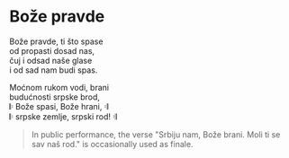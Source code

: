 # Bože pravde

Bože pravde, ti što spase  
od propasti dosad nas,  
čuj i odsad naše glase  
i od sad nam budi spas.

Moćnom rukom vodi, brani  
budućnosti srpske brod,  
𝄆 Bože spasi, Bože hrani, 𝄇  
𝄆 srpske zemlje, srpski rod! 𝄇

> In public performance, the verse "Srbiju nam, Bože brani. Moli ti se sav naš rod." is occasionally used as finale.
